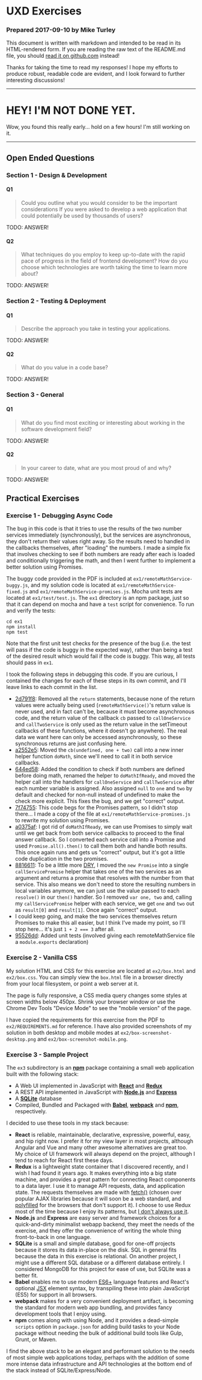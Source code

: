 # UXD Exercises

### Prepared 2017-09-10 by Mike Turley

This document is written with markdown and intended to be read in its HTML-rendered form. If you are reading the raw text of the README.md file, you should [read it on github.com](https://github.com/mturley/uxd-exercises) instead!

Thanks for taking the time to read my responses!  I hope my efforts to produce robust, readable code are evident, and I look forward to further interesting discussions!

---

# HEY! I'M NOT DONE YET.

Wow, you found this really early... hold on a few hours! I'm still working on it.

---

## Open Ended Questions

### Section 1 - Design & Development

#### Q1

> Could you outline what you would consider to be the important considerations If you were
asked to develop a web application that could potentially be used by thousands of users?

TODO: ANSWER!

#### Q2

> What techniques do you employ to keep up-to-date with the rapid pace of progress in the
field of frontend development? How do you choose which technologies are worth taking the
time to learn more about?

TODO: ANSWER!

### Section 2 - Testing & Deployment

#### Q1

> Describe the approach you take in testing your applications.

TODO: ANSWER!

#### Q2

> What do you value in a code base?

TODO: ANSWER!

### Section 3 - General

#### Q1

> What do you find most exciting or interesting about working in the software development
field?

TODO: ANSWER!

#### Q2

> In your career to date, what are you most proud of and why?

TODO: ANSWER!

## Practical Exercises

### Exercise 1 - Debugging Async Code

The bug in this code is that it tries to use the results of the two number services immediately (synchronously), but the services are asynchronous, they don't return their values right away. So the results need to handled in the callbacks themselves, after "loading" the numbers. I made a simple fix that involves checking to see if both numbers are ready after each is loaded and conditionally triggering the math, and then I went further to implement a better solution using Promises.

The buggy code provided in the PDF is included at `ex1/remoteMathService-buggy.js`, and my solution code is located at `ex1/remoteMathService-fixed.js` and `ex1/remoteMathService-promises.js`. Mocha unit tests are located at `ex1/test/test.js`. The `ex1` directory is an npm package, just so that it can depend on mocha and have a `test` script for convenience. To run and verify the tests:

```
cd ex1
npm install
npm test
```

Note that the first unit test checks for the presence of the bug (i.e. the test will pass if the code is buggy in the expected way), rather than being a test of the desired result which would fail if the code is buggy.  This way, all tests should pass in `ex1`.

I took the following steps in debugging this code. If you are curious, I contained the changes for each of these steps in its own commit, and I'll leave links to each commit in the list.

* [2d791f8](https://github.com/mturley/uxd-exercises/commit/2d791f854ac29e93dd8018104d9b6135f1122605): Removed all the `return` statements, because none of the return values were actually being used (`remoteMathService()`'s return value is never used, and in fact can't be, because it must become asynchronous code, and the return value of the callback `cb` passed to `callOneService` and `callTwoService` is only used as the return value in the setTimeout callbacks of these functions, where it doesn't go anywhere). The real data we want here can only be accessed asynchronously, so these synchronous returns are just confusing here.
* [a2552e5](https://github.com/mturley/uxd-exercises/commit/a2552e5e0959a20644b7cb383597815812aeab6e): Moved the `cb(undefined, one + two)` call into a new inner helper function `doMath`, since we'll need to call it in both service callbacks.
* [644ed58](https://github.com/mturley/uxd-exercises/commit/644ed58fe6454d224b7c62100debc6dea0931d3f): Added the condition to check if both numbers are defined before doing math, renamed the helper to `doMathIfReady`, and moved the helper call into the handlers for `callOneService` and `callTwoService` after each number variable is assigned. Also assigned `null` to `one` and `two` by default and checked for non-null instead of undefined to make the check more explicit. This fixes the bug, and we get "correct" output.
* [7f74755](https://github.com/mturley/uxd-exercises/commit/7f74755c03c6af86823929272cb5cb6dcada94f3): This code begs for the Promises pattern, so I didn't stop there... I made a copy of the file at `ex1/remoteMathService-promises.js` to rewrite my solution using Promises.
* [a0375af](https://github.com/mturley/uxd-exercises/commit/a0375af8f08a79a7cf5b6695faf24589b3eaf37b): I got rid of `doMathIfReady`, we can use Promises to simply wait until we get back from both service callbacks to proceed to the final answer callback. So I converted each service call into a Promise and used `Promise.all().then()` to call them both and handle both results. This once again runs and gets us "correct" output, but it's got a little code duplication in the two promises.
* [8816611](https://github.com/mturley/uxd-exercises/commit/881661131c7d8ec0730fe4280aab48f8344387f3): To be a little more [DRY](http://wiki.c2.com/?DontRepeatYourself), I moved the `new Promise` into a single `callServicePromise` helper that takes one of the two services as an argument and returns a promise that resolves with the number from that service. This also means we don't need to store the resulting numbers in local variables anymore, we can just use the value passed to each `resolve()` in our `then()` handler. So I removed `var one, two` and, calling my `callServicePromise` helper with each service, we get `one` and `two` out as `result[0]` and `result[1]`. Once again "correct" output.
* I could keep going, and make the two services themselves return Promises to make this all easier, but I think I've made my point, so I'll stop here... it's just `1 + 2 === 3` after all.
* [95526dd](https://github.com/mturley/uxd-exercises/commit/95526dd61dd9f4b20602997c542f5d293d56c78a): Added unit tests (involved giving each remoteMathService file a `module.exports` declaration)

### Exercise 2 - Vanilla CSS

My solution HTML and CSS for this exercise are located at `ex2/box.html` and `ex2/box.css`. You can simply view the `box.html` file in a browser directly from your local filesystem, or point a web server at it.

The page is fully responsive, a CSS media query changes some styles at screen widths below 450px. Shrink your browser window or use the Chrome Dev Tools "Device Mode" to see the "mobile version" of the page.

I have copied the requirements for this exercise from the PDF to `ex2/REQUIREMENTS.md` for reference. I have also provided screenshots of my solution in both desktop and mobile modes at `ex2/box-screenshot-desktop.png` and `ex2/box-screenshot-mobile.png`.

### Exercise 3 - Sample Project

The `ex3` subdirectory is an **[npm](https://www.npmjs.com/)** package containing a small web application built with the following stack:

* A Web UI implemented in JavaScript with **[React](https://facebook.github.io/react/)** and **[Redux](http://redux.js.org/)**
* A REST API implemented in JavaScript with **[Node.js](https://nodejs.org/en/)** and **[Express](https://expressjs.com/)**
* A **[SQLite](https://www.sqlite.org/)** database
* Compiled, Bundled and Packaged with **[Babel](https://babeljs.io/)**, **[webpack](https://webpack.js.org/)** and **[npm](https://www.npmjs.com/)**, respectively.

I decided to use these tools in my stack because:

* **React** is reliable, maintainable, declarative, expressive, powerful, easy, and hip right now. I prefer it for my view layer in most projects, although Angular and Vue and many other awesome alternatives are great too. My choice of UI framework will always depend on the project, although I tend to reach for React first these days.
* **Redux** is a lightweight state container that I discovered recently, and I wish I had found it years ago. It makes everything into a big state machine, and provides a great pattern for connecting React components to a data layer. I use it to manage API requests, data, and application state. The requests themselves are made with [fetch()](https://developer.mozilla.org/en-US/docs/Web/API/WindowOrWorkerGlobalScope/fetch) (chosen over popular AJAX libraries because it will soon be a web standard, and [polyfilled](https://en.wikipedia.org/wiki/Polyfill) for the browsers that don't support it). I choose to use Redux most of the time because I enjoy its patterns, but [I don't always use it](https://medium.com/@dan_abramov/you-might-not-need-redux-be46360cf367).
* **Node.js** and **Express** are easy server and framework choices for a quick-and-dirty minimalist webapp backend, they meet the needs of the exercise, and they offer the convenience of writing the whole thing front-to-back in one language.
* **SQLite** is a small and simple database, good for one-off projects because it stores its data in-place on the disk. SQL in general fits because the data in this exercise is relational. On another project, I might use a different SQL database or a different database entirely. I considered MongoDB for this project for ease of use, but SQLite was a better fit.
* **Babel** enables me to use modern [ES6+](http://es6-features.org/) language features and React's optional [JSX](https://facebook.github.io/react/docs/introducing-jsx.html) element syntax, by transpiling these into plain JavaScript (ES5) for support in all browsers.
* **webpack** makes for a very convenient deployment artifact, is becoming the standard for modern web app bundling, and provides fancy development tools that I enjoy using.
* **npm** comes along with using Node, and it provides a dead-simple `scripts` option in `package.json` for adding build tasks to your Node package without needing the bulk of additional build tools like Gulp, Grunt, or Maven.

I find the above stack to be an elegant and performant solution to the needs of most simple web applications today, perhaps with the addition of some more intense data infrastructure and API technologies at the bottom end of the stack instead of SQLite/Express/Node.
